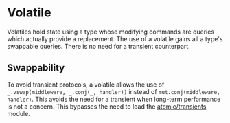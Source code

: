 # Volatile

Volatiles hold state using a type whose modifying commands are queries which actually provide a replacement.  The use of a volatile gains all a type's swappable queries.  There is no need for a transient counterpart.

## Swappability

To avoid transient protocols, a volatile allows the use of `_.vswap(middleware, _.conj(_, handler))` instead of `mut.conj(middleware, handler)`.  This avoids the need for a transient when long-term performance is not a concern.  This bypasses the need to load the [atomic/transients](../../../transients) module.
